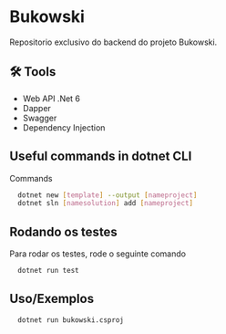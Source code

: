 
# Bukowski

Repositorio exclusivo do backend do projeto Bukowski.



## 🛠 Tools
- Web API .Net 6
- Dapper
- Swagger
- Dependency Injection


## Useful commands in dotnet CLI

Commands

```bash
  dotnet new [template] --output [nameproject]
  dotnet sln [namesolution] add [nameproject]
```
  
## Rodando os testes

Para rodar os testes, rode o seguinte comando

```bash
  dotnet run test
```


## Uso/Exemplos

```.Net
  dotnet run bukowski.csproj
```
